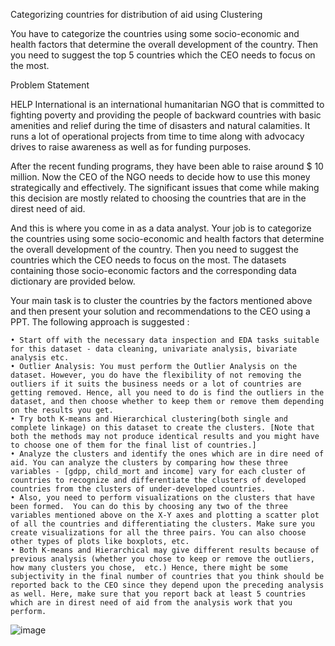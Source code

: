 Categorizing countries for distribution of aid using Clustering

You have to categorize the countries using some socio-economic and health factors that determine the overall development of the country.
Then you need to suggest the top 5 countries which the CEO needs to focus on the most.

Problem Statement

HELP International is an international humanitarian NGO that is committed to fighting poverty and providing the people of backward countries with basic amenities and relief during the time of disasters and natural calamities. It runs a lot of operational projects from time to time along with advocacy drives to raise awareness as well as for funding purposes.
 
After the recent funding programs, they have been able to raise around $ 10 million. Now the CEO of the NGO needs to decide how to use this money strategically and effectively. The significant issues that come while making this decision are mostly related to choosing the countries that are in the direst need of aid. 
 
And this is where you come in as a data analyst. Your job is to categorize the countries using some socio-economic and health factors that determine the overall development of the country. Then you need to suggest the countries which the CEO needs to focus on the most.  The datasets containing those socio-economic factors and the corresponding data dictionary are provided below.

Your main task is to cluster the countries by the factors mentioned above and then present your solution and recommendations to the CEO using a PPT.  The following approach is suggested :
 
	• Start off with the necessary data inspection and EDA tasks suitable for this dataset - data cleaning, univariate analysis, bivariate analysis etc.
	• Outlier Analysis: You must perform the Outlier Analysis on the dataset. However, you do have the flexibility of not removing the outliers if it suits the business needs or a lot of countries are getting removed. Hence, all you need to do is find the outliers in the dataset, and then choose whether to keep them or remove them depending on the results you get.
	• Try both K-means and Hierarchical clustering(both single and complete linkage) on this dataset to create the clusters. [Note that both the methods may not produce identical results and you might have to choose one of them for the final list of countries.]
	• Analyze the clusters and identify the ones which are in dire need of aid. You can analyze the clusters by comparing how these three variables - [gdpp, child_mort and income] vary for each cluster of countries to recognize and differentiate the clusters of developed countries from the clusters of under-developed countries.
	• Also, you need to perform visualizations on the clusters that have been formed.  You can do this by choosing any two of the three variables mentioned above on the X-Y axes and plotting a scatter plot of all the countries and differentiating the clusters. Make sure you create visualizations for all the three pairs. You can also choose other types of plots like boxplots, etc. 
	• Both K-means and Hierarchical may give different results because of previous analysis (whether you chose to keep or remove the outliers, how many clusters you chose,  etc.) Hence, there might be some subjectivity in the final number of countries that you think should be reported back to the CEO since they depend upon the preceding analysis as well. Here, make sure that you report back at least 5 countries which are in direst need of aid from the analysis work that you perform.

![image](https://user-images.githubusercontent.com/121695856/217754086-6d1c2300-98a9-480c-b857-12ebf6a6ad8c.png)
